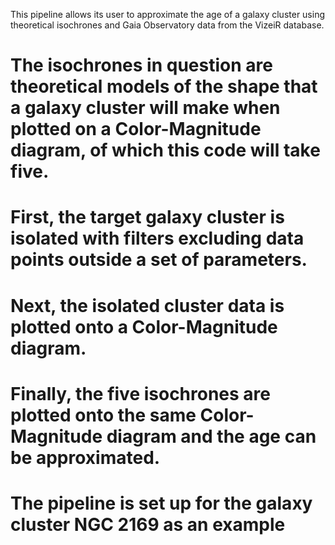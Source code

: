 This pipeline allows its user to approximate the age of a galaxy cluster using theoretical isochrones and Gaia Observatory data from the VizeiR database. 
# The isochrones in question are theoretical models of the shape that a galaxy cluster will make when plotted on a Color-Magnitude diagram, of which this code will take five.
# First, the target galaxy cluster is isolated with filters excluding data points outside a set of parameters.
# Next, the isolated cluster data is plotted onto a Color-Magnitude diagram.
# Finally, the five isochrones are plotted onto the same Color-Magnitude diagram and the age can be approximated.
# The pipeline is set up for the galaxy cluster NGC 2169 as an example
